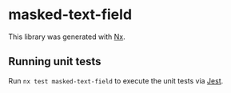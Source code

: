 # masked-text-field

This library was generated with [Nx](https://nx.dev).

## Running unit tests

Run `nx test masked-text-field` to execute the unit tests via [Jest](https://jestjs.io).
